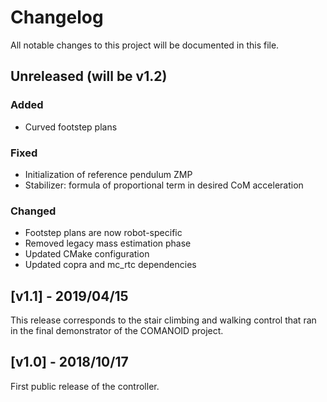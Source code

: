 # Changelog

All notable changes to this project will be documented in this file.

## Unreleased (will be v1.2)

### Added

- Curved footstep plans

### Fixed

- Initialization of reference pendulum ZMP
- Stabilizer: formula of proportional term in desired CoM acceleration

### Changed

- Footstep plans are now robot-specific
- Removed legacy mass estimation phase
- Updated CMake configuration
- Updated copra and mc\_rtc dependencies

## [v1.1] - 2019/04/15

This release corresponds to the stair climbing and walking control that ran in
the final demonstrator of the COMANOID project.

## [v1.0] - 2018/10/17

First public release of the controller.
